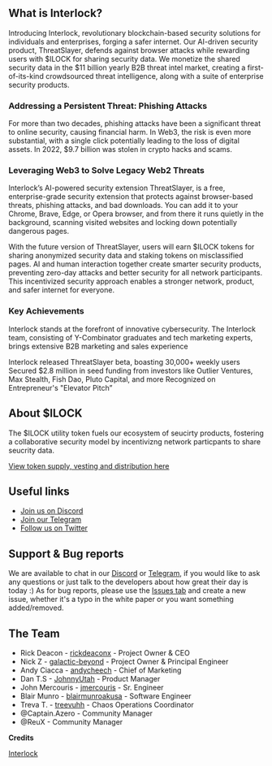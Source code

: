 ## What is Interlock?
Introducing Interlock, revolutionary blockchain-based security solutions for individuals and enterprises, forging a safer internet. Our AI-driven security product, ThreatSlayer, defends against browser attacks while rewarding users with $ILOCK for sharing security data. We monetize the shared security data in the $11 billion yearly B2B threat intel market, creating a first-of-its-kind crowdsourced threat intelligence, along with a suite of enterprise security products.

### Addressing a Persistent Threat: Phishing Attacks
For more than two decades, phishing attacks have been a significant threat to online security, causing financial harm. In Web3, the risk is even more substantial, with a single click potentially leading to the loss of digital assets. In 2022, $9.7 billion was stolen in crypto hacks and scams.

### Leveraging Web3 to Solve Legacy Web2 Threats

Interlock’s AI-powered security extension ThreatSlayer, is a free, enterprise-grade security extension that protects against browser-based threats, phishing attacks, and bad downloads. You can add it to your Chrome, Brave, Edge, or Opera browser, and from there it runs quietly in the background, scanning visited websites and locking down potentially dangerous pages. 

With the future version of ThreatSlayer, users will earn $ILOCK tokens for sharing anonymized security data and staking tokens on misclassified pages. AI and human interaction together create smarter security products, preventing zero-day attacks and better security for all network participants. This incentivized security approach enables a stronger network, product, and safer internet for everyone.

### Key Achievements 

Interlock stands at the forefront of innovative cybersecurity. The Interlock team, consisting of Y-Combinator graduates and tech marketing experts, brings extensive B2B marketing and sales experience

Interlock released ThreatSlayer beta, boasting 30,000+ weekly users
Secured $2.8 million in seed funding from investors like Outlier Ventures, Max Stealth, Fish Dao, Pluto Capital, and more
Recognized on Entrepreneur's "Elevator Pitch”

[//]: Roadmap.timeline.image.BELONGSHERE


## About $ILOCK 
The $ILOCK utility token fuels our ecosystem of seucirty products, fostering a collaborative security model by incentivizng network particpants to share seucrity data. 

[View token supply, vesting and distribution here](https://docs.interlock.network/token/supply.html)


## Useful links
* [Join us on Discord](https://discord.gg/YuxsG8znG2)
* [Join our Telegram](https://t.me/interlockchat)
* [Follow us on Twitter](https://www.twitter.com/interlockweb3)

## Support & Bug reports

We are available to chat in our [Discord](https://discord.gg/PbCYBbynqd) or [Telegram](https://t.me/+IxzitrEVH2A1ODYx), if you would like to ask
any questions or just talk to the developers about how great their day is today :) As for bug reports, please use
the [Issues tab](https://github.com/interlock-network/interlock-docs/issues) and create a new issue, whether it's a typo in the white paper or you want something added/removed.

## The Team
* Rick Deacon - [rickdeaconx](https://github.com/rickdeaconx) - Project Owner & CEO
* Nick Z - [galactic-beyond](https://github.com/galactic-beyond) - Project Owner & Principal Engineer
* Andy Ciacca - [andycheech](https://github.com/andycheech) - Chief of Marketing
* Dan T.S - [JohnnyUtah](https://github.com/teachrdan) - Product Manager
* John Mercouris - [jmercouris](https://github.com/jmercouris) - Sr. Engineer
* Blair Munro - [blairmunroakusa](https://github.com/blairmunroakusa) - Software Engineer
* Treva T. - [treevuhh](https://github.com/Treevuhh) - Chaos Operations Coordinator
* @Captain.Azero - Community Manager
* @ReuX - Community Manager


**Credits**

[Interlock](https://interlock.network)

